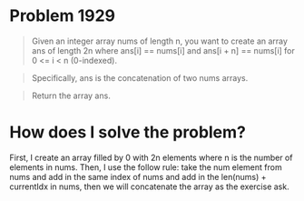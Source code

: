 # Problem 1929

> Given an integer array nums of length n, you want to create an array ans of length 2n where ans[i] == nums[i] and ans[i + n] == nums[i] for 0 <= i < n (0-indexed).

> Specifically, ans is the concatenation of two nums arrays.

> Return the array ans.

# How does I solve the problem?

First, I create an array filled by 0 with 2n elements where n is the number of elements in nums. Then, I use the follow rule: take the num element from nums and add in the same index of nums and add in the len(nums) + currentIdx in nums, then we will concatenate the array as the exercise ask.
